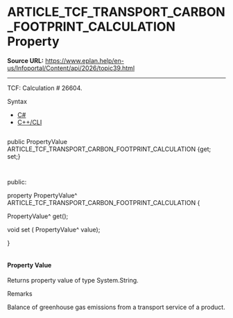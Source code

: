 # ARTICLE_TCF_TRANSPORT_CARBON_FOOTPRINT_CALCULATION Property

**Source URL:** https://www.eplan.help/en-us/Infoportal/Content/api/2026/topic39.html

---

TCF: Calculation # 26604.

Syntax

- [C#](#i-syntax-CS)
- [C++/CLI](#i-syntax-CPP2005)

```
```
public PropertyValue ARTICLE_TCF_TRANSPORT_CARBON_FOOTPRINT_CALCULATION {get; set;}
```
```

```
```
public:

property PropertyValue^ ARTICLE_TCF_TRANSPORT_CARBON_FOOTPRINT_CALCULATION {

   PropertyValue^ get();

   void set (    PropertyValue^ value);

}
```
```

#### Property Value

Returns property value of type System.String.

Remarks

Balance of greenhouse gas emissions from a transport service of a product.
